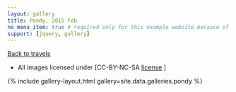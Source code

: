 ```yaml
---
layout: gallery
title: Pondy, 2015 Feb
no_menu_item: true # required only for this example website because of menu construction
support: [jquery, gallery]
---
```


[Back to travels](/travels)


- All images licensed under [CC-BY-NC-SA [license](http://creativecommons.org/licenses/by-nc-sa/4.0) ]

{% include gallery-layout.html gallery=site.data.galleries.pondy %}


